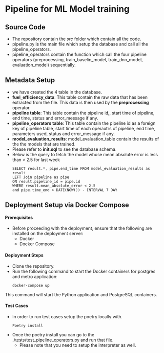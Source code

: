 # Pipeline for ML Model training 

## Source Code
* The repository contain the _src_ folder which contain all the code.
* pipeline.py is the main file which setup the database and call all the pipeline_operators.
* pipeline_operators contain the function which call the four pipeline operators (preprocessing, train_baselin_model, train_dnn_model, evaluation_model) sequentially.

## Metadata Setup
* we have created the 4 table in the database.
* __fuel_efficiency_data__: This table contain the raw data that has been extracted from the file. This data is then used by the __preprocessing__ operator.
* __pipeline table__: This table contain the pipeline id,, start time of pipeline, end time, status and error_message if any.
* __pipeline_operators table__: This table contain the pipeline id as a foreign key of pipeline table, start time of each operaotrs of pipeline, end time, parameters used, status and error_message if any.
* __model_evaluation_results__: model_evaluation_table contain the results of the the models that are trained.
* Please refer to __init.sql__ to see the database schema.
* Below is the query to fetch the model whose mean absolute error is less than < 2.5 for last week
    ```
    SELECT result.*, pipe.end_time FROM model_evaluation_results as result 
    LEFT Join pipeline as pipe
    ON result.pipeline_id = pipe.id 
    WHERE result.mean_absolute_error < 2.5 
    and pipe.time_end > DATE(NOW()) - INTERVAL 7 DAY
    ```


##  Deployment Setup via Docker Compose

####  Prerequisites
* Before proceeding with the deployment, ensure that the following are installed on the deployment server:
    * Docker
    * Docker Compose
#### Deployment Steps
* Clone the repository.
* Run the following command to start the Docker containers for postgres and metro application:
    ```
    docker-compose up 
    ```
This command will start the Python application and PostgreSQL containers.

#### Test Cases
* In order to run test cases setup the poetry locally with. 
    ```
    Poetry install 
    ```
* Once the poetry install you can go to the ./tests/test_pipeline_operators.py and run that file.
    * Please note that you need to setup the interpreter as well. 
